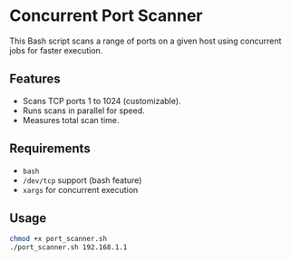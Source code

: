 # Concurrent Port Scanner

This Bash script scans a range of ports on a given host using concurrent jobs for faster execution.

## Features

- Scans TCP ports 1 to 1024 (customizable).
- Runs scans in parallel for speed.
- Measures total scan time.

## Requirements

- `bash`
- `/dev/tcp` support (bash feature)
- `xargs` for concurrent execution

## Usage

```bash
chmod +x port_scanner.sh
./port_scanner.sh 192.168.1.1
